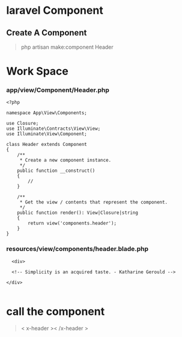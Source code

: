 # laravel Component

## Create A Component

> php artisan make:component Header

# Work Space

### app/view/Component/Header.php

```
<?php

namespace App\View\Components;

use Closure;
use Illuminate\Contracts\View\View;
use Illuminate\View\Component;

class Header extends Component
{
    /**
     * Create a new component instance.
     */
    public function __construct()
    {
        //
    }

    /**
     * Get the view / contents that represent the component.
     */
    public function render(): View|Closure|string
    {
        return view('components.header');
    }
}

```

### resources/view/components/header.blade.php

```
  <div>

  <!-- Simplicity is an acquired taste. - Katharine Gerould -->
  
</div>
  
```

# call the component

> < x-header >< /x-header >
